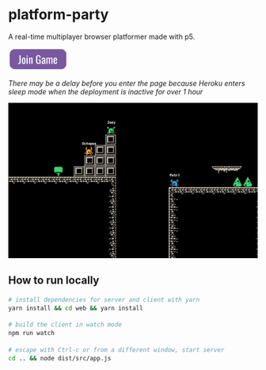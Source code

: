 # platform-party

A real-time multiplayer browser platformer made with p5.

<a href=https://platform-party.herokuapp.com/>
    <img src="./assets/join_game.png" width=120/>
</a>

*There may be a delay before you enter the page because Heroku enters sleep mode when the deployment is inactive for over 1 hour*

![Platform Party](./assets/snapshot.png)

## How to run locally
```bash
# install dependencies for server and client with yarn
yarn install && cd web && yarn install

# build the client in watch mode
npm run watch

# escape with Ctrl-c or from a different window, start server
cd .. && node dist/src/app.js
```
